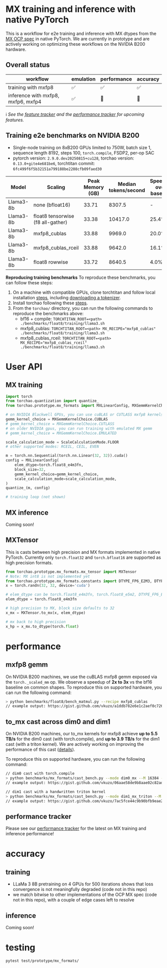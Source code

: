 # MX training and inference with native PyTorch

This is a workflow for e2e training and inference with MX dtypes from the [MX OCP spec](https://www.opencompute.org/documents/ocp-microscaling-formats-mx-v1-0-spec-final-pdf)
in native PyTorch.  We are currently in prototype and are actively working on optimizing these workflows on the NVIDIA B200 hardware.

## Overall status

| workflow | emulation | performance | accuracy |
| --- | --- | --- | --- |
| training with mxfp8 | ✅ | ✅ | ✅ |
| inference with mxfp8, mxfp6, mxfp4 | ✅ | 🔲 | 🔲 |

ℹ️ <em>See the [feature tracker](https://github.com/pytorch/ao/issues/556) and the [performance tracker](https://github.com/pytorch/ao/issues/1768) for upcoming features.</em>

## Training e2e benchmarks on NVIDIA B200

- Single-node training on 8xB200 GPUs limited to 750W, batch size 1, sequence length 8192, steps 100, `torch.compile`, FSDP2, per-op SAC
- pytorch version: `2.9.0.dev20250815+cu128`, torchao version: `0.13.0+gite4e681be6`, torchtitan commit: `6fc499f6f5b32151a799188be2208cfb09faed30`

| Model         | Scaling                            | Peak Memory (GB)  | Median tokens/second | Speedup over baseline
| ------------- | ---------------------------------- | ------------------| -------------------- | ---------------------
| Llama3-8b     |  none (bfloat16)                   | 33.71             |  8307.5              | -
| Llama3-8b     |  float8 tensorwise (f8 all-gather) | 33.38             |  10417.0             | 25.4%
| Llama3-8b     |  mxfp8_cublas                      | 33.88             |  9969.0              | 20.0%
| Llama3-8b     |  mxfp8_cublas_rceil                | 33.88             |  9642.0              | 16.1%
| Llama3-8b     |  float8 rowwise                    | 33.72             |  8640.5              | 4.0%

**Reproducing training benchmarks**
To reproduce these benchmarks, you can follow these steps:

1. On a machine with compatible GPUs, clone torchtitan and follow local installation [steps](https://github.com/pytorch/torchtitan?tab=readme-ov-file#installation),
including [downloading a tokenizer](https://github.com/pytorch/torchtitan?tab=readme-ov-file#downloading-a-tokenizer).
2. Install torchao following these [steps](https://github.com/pytorch/ao/tree/main?tab=readme-ov-file#installation).
3. From the `torchao/` directory, you can run the following commands to reproduce the benchmarks above:
   - bf16 + compile: `TORCHTITAN_ROOT=<path> ./benchmarks/float8/training/llama3.sh`
   - mxfp8_cublas: `TORCHTITAN_ROOT=<path> MX_RECIPE="mxfp8_cublas" ./benchmarks/float8/training/llama3.sh`
   - mxfp8_cublas_rceil: `TORCHTITAN_ROOT=<path> MX_RECIPE="mxfp8_cublas_rceil" ./benchmarks/float8/training/llama3.sh`

# User API

## MX training

```python
import torch
from torchao.quantization import quantize_
from torchao.prototype.mx_formats import MXLinearConfig, MXGemmKernelChoice, ScaleCalculationMode

# on NVIDIA Blackwell GPUs, you can use cuBLAS or CUTLASS mxfp8 kernels
gemm_kernel_choice = MXGemmKernelChoice.CUBLAS
# gemm_kernel_choice = MXGemmKernelChoice.CUTLASS
# on older NVIDIA gpus, you can run training with emulated MX gemm
# gemm_kernel_choice = MXGemmKernelChoice.EMULATED

scale_calculation_mode = ScaleCalculationMode.FLOOR
# other supported modes: RCEIL, CEIL, EVEN

m = torch.nn.Sequential(torch.nn.Linear(32, 32)).cuda()
config = MXLinearConfig(
    elem_dtype=torch.float8_e4m3fn,
    block_size=32,
    gemm_kernel_choice=gemm_kernel_choice,
    scale_calculation_mode=scale_calculation_mode,
)
quantize_(m, config)

# training loop (not shown)
```

## MX inference

Coming soon!

## MXTensor

This is casts between high precision and MX formats implemented in native PyTorch. Currently
only `torch.float32` and `torch.bfloat16` are supported as high precision formats.

```python
from torchao.prototype.mx_formats.mx_tensor import MXTensor
# Note: MX int8 is not implemented yet
from torchao.prototype.mx_formats.constants import DTYPE_FP6_E2M3, DTYPE_FP6_E3M2
x = torch.randn(32, 32, device='cuda')

# elem_dtype can be torch.float8_e4m3fn, torch.float8_e5m2, DTYPE_FP6_E2M3, DTYPE_FP6_E3M2, torch.float4_e2m1fn_x2
elem_dtype = torch.float8_e4m3fn

# high precision to MX, block size defaults to 32
x_mx = MXTensor.to_mx(x, elem_dtype)

# mx back to high precision
x_hp = x_mx.to_dtype(torch.float)
```

# performance

## mxfp8 gemm

On NVIDIA B200 machines, we use the cuBLAS mxfp8 gemm exposed via the `torch._scaled_mm` op.
We observe a speedup of **2x to 3x** vs the bf16 baseline on common shapes.  To reproduce this
on supported hardware, you can run the following command:

```bash
> python benchmarks/float8/bench_matmul.py --recipe mxfp8_cublas
// example output: https://gist.github.com/vkuzo/a1ddb782e6e1c2aef0c726b3df99efbc
```

## to_mx cast across dim0 and dim1

On NVIDIA B200 machines, our to_mx kernels for mxfp8 achieve **up to 5.5 TB/s** for the dim0 cast (with torch.compile),
and **up to 3.9 TB/s** for the dim1 cast (with a triton kernel). We are actively working on improving
the performance of this cast ([details](https://github.com/pytorch/ao/issues/1768)).

To reproduce this on supported hardware, you can run the following command:

```bash
// dim0 cast with torch.compile
> python benchmarks/mx_formats/cast_bench.py --mode dim0_mx --M 16384 --K 16384
// example output: https://gist.github.com/vkuzo/06aae58de9b8aae02c82adb00eb33197

// dim1 cast with a handwritten triton kernel
> python benchmarks/mx_formats/cast_bench.py --mode dim1_mx_triton --M 16384 --K 16384
// example output: https://gist.github.com/vkuzo/7ac5fce44c9b90bfb9eae2a07b721cda
```

## performance tracker

Please see our [performance tracker](https://github.com/pytorch/ao/issues/1768) for the latest on MX training and inference performance!

# accuracy

## training

* LLaMa 3 8B pretraining on 4 GPUs for 500 iterations shows that loss convergence is not meaningfully degraded (code not in this repo)
* we match bitwise to other implementations of the OCP MX spec (code not in this repo), with a couple of edge cases left to resolve

## inference

Coming soon!

# testing

```bash
pytest test/prototype/mx_formats/
```
